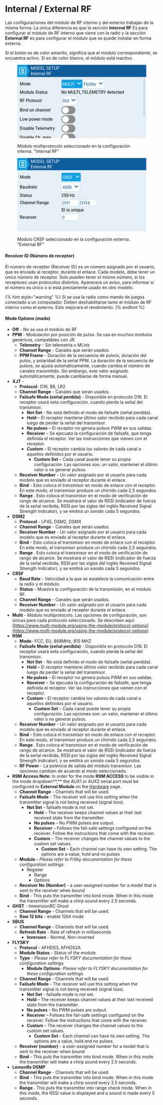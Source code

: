 # Internal / External RF

Las configuraciones del módulo de RF interno y del externo trabajan de la misma forma. La única diferencia es que la sección **Internal RF** Es para configurar el módulo de RF interno que viene con la radio y la sección **External RF** es para configurar el módulo que se puede instalar en forma externa.

Si el botón es de color amarillo, significa que el módulo correspondiente, se encuentra activo. Si es de color blanco, el módulo está inactivo.

<div>

<figure><img src="../../../../.gitbook/assets/internalrf.png" alt=""><figcaption><p>Módulo multiprotocolo seleccionado en la configuración interna. "Internal RF"</p></figcaption></figure>

 

<figure><img src="../../../../.gitbook/assets/externalrf.png" alt=""><figcaption><p>Módulo CRSF seleccionado en la configuración externa. "External RF"</p></figcaption></figure>

</div>

#### Receiver ID (Número de receptor)

El número de receptor (Receiver ID) es un número asignado por el usuario, que es enviado al receptor, durante el enlace. Cada modelo, debe tener un único número de receptor. Solo pueden tener el mismo número, si los receptores usan protocolos distintos. Aparecerá un aviso, para informar si el número es único o si está previamente usado en otro modelo.

{% hint style="warning" %}
Si se usa la radio como mando de juegos conectado a un computador. Deben deshabilitarse tanto el módulo de RF interno como el externo. Esto mejorará el rendimiento.&#x20;
{% endhint %}

#### Mode Options (modo)

* **Off** - No se usa el módulo de RF
* **PPM** - Modulación por posición de pulso. Se usa en muchos módulos genéricos, compatibles con JR.
  * **Telemetry** - Sin telemetria o MLink
  * **Channel Range** - Canales que serán usados.
  * **PPM Frame** – Duración de la secuencia de pulsos, duración del pulso, y polaridad de la señal PPM. La duración de la secuencia de pulsos, se ajusta automáticamente, cuando cambia el número de canales transmitido. Sin embargo, este valor asignado automáticamente, puede cambiarse de forma manual.
* **XJT** -&#x20;
  * **Protocol**- D16, B8, LR2
  * **Channel Range** - Canales que serán usados.
  * **Failsafe Mode (señal perdida)** - Disponible en protocolo D16. El receptor usará esta configuración, cuando pierda la señal del transmisor.
    * **Not Set** - No está definido el modo de failsafe (señal perdida).&#x20;
    * **Hold** – El receptor mantiene último valor recibido para cada canal luego de perder la señal del transmisor.
    * **No pulses** – El receptor no genera pulsos PWM en sus salidas.
    * **Receiver** – Se ejecuata la configuración de failsafe, que tenga definida el receptor. Ver las instrucciones que vienen con el receptor.
    * **Custom** – El receptor cambia los valores de cada canal a aquellos definidos por el usuario.
      * **Custom Set** – Cada canal puede tener su propia configuración. Las opciones son: un valor, mantener el último valor o no generar pulsos.
  * **Receiver Number** - Un valor asignado por el usuario para cada modelo que es enviado al receptor durante el enlace.
  * **Bind** - Esto coloca el transmisor en modo de enlace con el receptor. En este modo, el transmisor produce un chirrido cada 2,5 segundos.
  * **Range** . Esto coloca el transmisor en el modo de verificación de rango de alcance. Se mostrará el valor de RSSI (indicador de fuerza de la señal recibida, RSSI por las siglas del inglés Received Signal Strength Indicator), y se emitirá un sonido cada 5 segundos.
* **DSM2**
  * **Protocol** - LP45, DSM2, DSMX
  * **Channel Range** - Canales que serán usados.
  * **Receiver Number** -  Un valor asignado por el usuario para cada modelo que es enviado al receptor durante el enlace.
  * **Bind** - Esto coloca el transmisor en modo de enlace con el receptor. En este modo, el transmisor produce un chirrido cada 2,5 segundos.
  * **Range** . Esto coloca el transmisor en el modo de verificación de rango de alcance. Se mostrará el valor de RSSI (indicador de fuerza de la señal recibida, RSSI por las siglas del inglés Received Signal Strength Indicator), y se emitirá un sonido cada 5 segundos.
* **CRSF**
  * **Baud Rate** - Velocidad a la que se establece la comunicación entre la radio y el módulo.
  * **Status** - Muestra la configuración de la transmisión, en el módulo RF.
  * **Channel Range** - Canales que serán usados.
  * **Receiver Number** -  Un valor asignado por el usuario para cada modelo que es enviado al receptor durante el enlace.
* **Multi** - Módulo multiprotocolo. Las opciones de configuración, son únicas para cada protocolo seleccionado. Se describen aqui:  [https://www.multi-module.org/using-the-module/protocol-options](https://www.multi-module.org/using-the-module/protocol-options)
* **R9M**
  * **Mode**- FCC, EU, 868MHz, 915 MHZ
  * **Failsafe Mode (señal perdida)** - Disponible en protocolo D16. El receptor usará esta configuración, cuando pierda la señal del transmisor.
    * **Not Set** - No está definido el modo de failsafe (señal perdida).&#x20;
    * **Hold** – El receptor mantiene último valor recibido para cada canal luego de perder la señal del transmisor.
    * **No pulses** – El receptor no genera pulsos PWM en sus salidas.
    * **Receiver** – Se ejecuata la configuración de failsafe, que tenga definida el receptor. Ver las instrucciones que vienen con el receptor.
    * **Custom** – El receptor cambia los valores de cada canal a aquellos definidos por el usuario.
      * **Custom Set** – Cada canal puede tener su propia configuración. Las opciones son: un valor, mantener el último valor o no generar pulsos.
  * **Receiver Number** -  Un valor asignado por el usuario para cada modelo que es enviado al receptor durante el enlace.
  * **Bind** - Esto coloca el transmisor en modo de enlace con el receptor. En este modo, el transmisor produce un chirrido cada 2,5 segundos.
  * **Range** . Esto coloca el transmisor en el modo de verificación de rango de alcance. Se mostrará el valor de RSSI (indicador de fuerza de la señal recibida, RSSI por las siglas del inglés Received Signal Strength Indicator), y se emitirá un sonido cada 5 segundos.
  * **RF Power** - La potencia de salida del módulo transmisor. Las opciones cambian de acuerdo al modo seleccionado.
* **R9M Access    Note:** In order for the mode **R9M ACCESS** to be visible in the mode dropdown**,** the AUX1 or AUX2 serial port must be configured to **External Module** on the [Hardware](../../radio-settings/hardware.md) page.&#x20;
  * **Channel Range** - Channels that will be used.
  * **Failsafe Mode** - The receiver will use this setting when the transmitter signal is not being received (signal loss).
    * **Not Set** - failsafe mode is not set.&#x20;
      * **Hold** – The receiver keeps channel values at their last received state from the transmitter.
      * **No pulses** – No PWM pulses are output.
      * **Receiver** – Follows the fail-safe settings configured on the receiver. Follow the instructions that come with the receiver.
      * **Custom** – The receiver changes the channel values to the custom set values.
        * **Custom Set** – Each channel can have its own setting. The options are a value, hold and no pulses
  * **Module -** _Please refer to FrSky documentation for these configuration settings_
    * Register
      * Range
      * Options
  * **Receiver No (Number)** -  a user-assigned number for a model that is sent to the receiver when bound
  * **Bind** - This puts the transmitter into bind mode. When in this mode the transmitter will make a chirp sound every 2.5 seconds.
* **GHST** - ImmersionRC Ghost
  * **Channel Range** - Channels that will be used.
  * **Raw 12 bits** - enable 12bit mode
* **SBUS**&#x20;
  * **Channel Range** - Channels that will be used.
  * **Refresh Rate** - Rate of refresh in milliseconds
    * **Inversion** - Normal, Non-inverted
* **FLYSKY**&#x20;
  * **Protocol** - AFHDS3, AFHDS2A
  * **Module Status** - Status of the module
  * **Type** - _Please refer to FLYSKY documentation for these configuration settings_
    * **Module Options**- _Please refer to FLYSKY documentation for these configuration settings_
  * **Channel Range** - Channels that will be used.
  * **Failsafe Mode** - The receiver will use this setting when the transmitter signal is not being received (signal loss).
    * **Not Set** - failsafe mode is not set.&#x20;
    * **Hold** – The receiver keeps channel values at their last received state from the transmitter.
    * **No pulses** – No PWM pulses are output.
    * **Receiver** – Follows the fail-safe settings configured on the receiver. Follow the instructions that come with the receiver.
    * **Custom** – The receiver changes the channel values to the custom set values.
      * **Custom Set** – Each channel can have its own setting. The options are a value, hold and no pulses.
  * **Receiver (number)** -  a user-assigned number for a model that is sent to the receiver when bound
  * **Bind** - This puts the transmitter into bind mode. When in this mode the transmitter will make a chirp sound every 2.5 seconds.
* **LemonRx DSMP**
  * **Channel Range** - Channels that will be used.
  * **Bind** - This puts the transmitter into bind mode. When in this mode the transmitter will make a chirp sound every 2.5 seconds.
  * **Range** . This puts the transmitter into range check mode. When in this mode, the RSSI value is displayed and a sound is made every 5 seconds.
